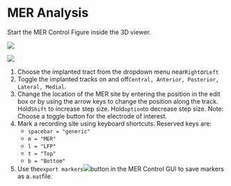 # MER Analysis

Start the MER Control Figure inside the 3D viewer.

![](../../.gitbook/assets/07\_3DViewerMERItem.png)

![](../../.gitbook/assets/07\_3DViewerMER.png)

1. Choose the implanted tract from the dropdown menu near`Right`or`Left`
2. Toggle the implanted tracks on and off`Central, Anterior, Posterior, Lateral, Medial`.
3. Change the location of the MER site by entering the position in the edit box or by using the arrow keys to change the position along the track. Hold`Shift` to increase step size. Hold`option`to decrease step size. Note: Choose a toggle button for the electrode of interest.
4. Mark a recording site using keyboard shortcuts. Reserved keys are:
   * `spacebar = "generic"`
   * `m = "MER"`
   * `l = "LFP"`
   * `t = "Top"`
   * `b = "Bottom"`
5. Use the`export markers`[![](https://github.com/leaddbs/leaddbs/raw/master/icons/export.png)](https://github.com/leaddbs/leaddbs/blob/master/icons/export.png)button in the MER Control GUI to save markers as a`.mat`file.
